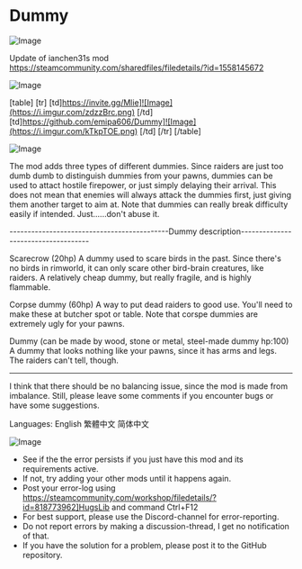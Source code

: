 # Dummy

![Image](https://i.imgur.com/WAEzk68.png)

Update of ianchen31s mod
https://steamcommunity.com/sharedfiles/filedetails/?id=1558145672

![Image](https://i.imgur.com/7Gzt3Rg.png)


[table]
	[tr]
		[td]https://invite.gg/Mlie]![Image](https://i.imgur.com/zdzzBrc.png)
[/td]
		[td]https://github.com/emipa606/Dummy]![Image](https://i.imgur.com/kTkpTOE.png)
[/td]
	[/tr]
[/table]
	
![Image](https://i.imgur.com/NOW7jU1.png)


The mod adds three types of different dummies.
Since raiders are just too dumb dumb to distinguish dummies from your pawns, dummies can be used to attact hostile firepower, or just simply delaying their arrival.
This does not mean that enemies will always attack the dummies first, just giving them another target to aim at.
Note that dummies can really break difficulty easily if intended. Just......don&apos;t abuse it.

--------------------------------------------Dummy description------------------------------------

Scarecrow (20hp)
A dummy used to scare birds in the past. Since there&apos;s no birds in rimworld, it can only scare other bird-brain creatures, like raiders. A relatively cheap dummy, but really fragile, and is highly flammable.

Corpse dummy (60hp)
A way to put dead raiders to good use. You&apos;ll need to make these at butcher spot or table. Note that corspe dummies are extremely ugly for your pawns.

Dummy (can be made by wood, stone or metal, steel-made dummy hp:100)
A dummy that looks nothing like your pawns, since it has arms and legs. The raiders can&apos;t tell, though.

----------------------------------------------------------------------------------------------------------

I think that there should be no balancing issue, since the mod is made from imbalance. Still, please leave some comments if you encounter bugs or have some suggestions.

Languages:
English
繁體中文
简体中文


![Image](https://i.imgur.com/Rs6T6cr.png)



-  See if the the error persists if you just have this mod and its requirements active.
-  If not, try adding your other mods until it happens again.
-  Post your error-log using https://steamcommunity.com/workshop/filedetails/?id=818773962]HugsLib and command Ctrl+F12
-  For best support, please use the Discord-channel for error-reporting.
-  Do not report errors by making a discussion-thread, I get no notification of that.
-  If you have the solution for a problem, please post it to the GitHub repository.



